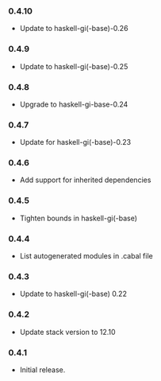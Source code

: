 ### 0.4.10

+ Update to haskell-gi(-base)-0.26

### 0.4.9

+ Update to haskell-gi(-base)-0.25

### 0.4.8

+ Upgrade to haskell-gi-base-0.24

### 0.4.7

+ Update for haskell-gi(-base)-0.23

### 0.4.6

+ Add support for inherited dependencies

### 0.4.5

+ Tighten bounds in haskell-gi(-base)

### 0.4.4

+ List autogenerated modules in .cabal file

### 0.4.3

+ Update to haskell-gi(-base) 0.22

### 0.4.2

+ Update stack version to 12.10

### 0.4.1

+ Initial release.
